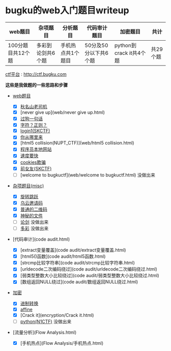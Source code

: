 # bugku的web入门题目writeup



| web题目           | 杂项题目          | 分析题目          | 代码审计题目          | 加密题目                | 共计     |
| ----------------- | ----------------- | ----------------- | --------------------- | ----------------------- | -------- |
| 100分题目共12个题 | 多彩到论剑共6个题 | 手机热点共1个题目 | 50分及50分以下共6个题 | python到crack it共4个题 | 共29个题 |



[ctf平台](http://ctf.bugku.com) : http://ctf.bugku.com

**这些是我做题的一些思路和步骤**



* [web题目](web.html)
  * [x] [秋名山老司机](web/秋名山老司机.html)
  * [x] [never give up](web/never give up.html)
  * [x] [过狗一句话](web/过狗一句话.html)
  * [x] [字符？正则？](web/字符？正则？.html)
  * [x] [login1(SKCTF)](web/login1.html)
  * [x] [你从哪里来](web/你从哪里来.html)
  * [x] [html5 collision(NUPT_CTF)](web/html5 collision.html)
  * [x] [程序员本地网站](web/程序员本地网站.html)
  * [x] [速度要快](web/速度要快.html)
  * [x] [cookies欺骗](web/cookies欺骗.html)
  * [x] [前女友(SKCTF)](web/前女友.html)
  * [ ] [welcome to bugkuctf](web/welcome to bugkuctf.html) 没做出来 
* [杂项题目(misc)](misc.html)

     * [x] [旋转跳跃](misc/旋转跳跃.html)
     * [x] [乌云邀请码](misc/乌云邀请码.html)
     * [x] [普通的二维码](misc/普通的二维码.html)
     * [x] [神秘的文件](misc/神秘的文件.html)
     * [ ] [论剑](misc/论剑.html)    没做出来
     * [ ] [多彩](misc/多彩.html)	没做出来
* [代码审计](code audit.html)
  
  * [x] [extract变量覆盖](code audit/extract变量覆盖.html)
  * [x] [html5()函数](code audit/html5函数.html)
  * [x] [strcmp比较字符串](code audit/strcmp比较字符串.html)
  * [x] [urldecode二次编码绕过](code audit/urldecode二次编码绕过.html)
  * [x] [弱类型整数大小比较绕过](code audit/弱类型整数大小比较绕过.html)
  * [x] [数组返回NULL绕过](code audit/数组返回NULL绕过.html)

* [加密](encryption.html)

  * [x] [进制转换](encryption/进制转换.html)
  * [x] [affine](encryption/affine.html)
  * [x] [Crack it](encryption/Crack it.html)
  * [ ] [python(N1CTF)](encryption/python.html)    没做出来

* [流量分析](Flow Analysis.html)

   * [x] [手机热点](Flow Analysis/手机热点.html)


